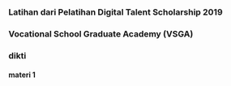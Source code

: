 ### Latihan dari Pelatihan Digital Talent Scholarship 2019
### Vocational School Graduate Academy (VSGA)
### dikti
#### materi 1

